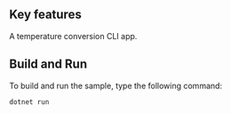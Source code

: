 ## Key features

A temperature conversion CLI app.

## Build and Run

To build and run the sample, type the following command:

`dotnet run`
